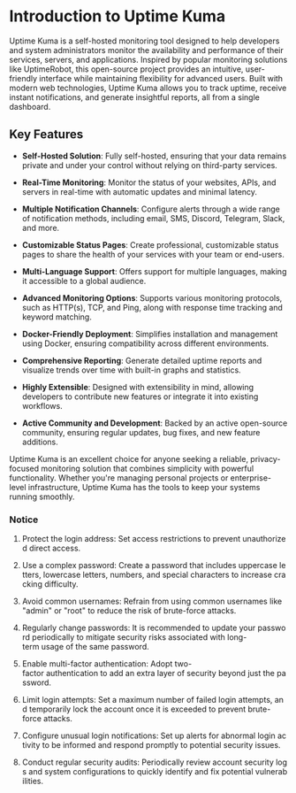 # Introduction to Uptime Kuma

Uptime Kuma is a self-hosted monitoring tool designed to help developers and system administrators monitor the availability and performance of their services, servers, and applications. Inspired by popular monitoring solutions like UptimeRobot, this open-source project provides an intuitive, user-friendly interface while maintaining flexibility for advanced users. Built with modern web technologies, Uptime Kuma allows you to track uptime, receive instant notifications, and generate insightful reports, all from a single dashboard.

## Key Features

- **Self-Hosted Solution**: Fully self-hosted, ensuring that your data remains private and under your control without relying on third-party services.
  
- **Real-Time Monitoring**: Monitor the status of your websites, APIs, and servers in real-time with automatic updates and minimal latency.

- **Multiple Notification Channels**: Configure alerts through a wide range of notification methods, including email, SMS, Discord, Telegram, Slack, and more.

- **Customizable Status Pages**: Create professional, customizable status pages to share the health of your services with your team or end-users.

- **Multi-Language Support**: Offers support for multiple languages, making it accessible to a global audience.

- **Advanced Monitoring Options**: Supports various monitoring protocols, such as HTTP(s), TCP, and Ping, along with response time tracking and keyword matching.

- **Docker-Friendly Deployment**: Simplifies installation and management using Docker, ensuring compatibility across different environments.

- **Comprehensive Reporting**: Generate detailed uptime reports and visualize trends over time with built-in graphs and statistics.

- **Highly Extensible**: Designed with extensibility in mind, allowing developers to contribute new features or integrate it into existing workflows.

- **Active Community and Development**: Backed by an active open-source community, ensuring regular updates, bug fixes, and new feature additions.

Uptime Kuma is an excellent choice for anyone seeking a reliable, privacy-focused monitoring solution that combines simplicity with powerful functionality. Whether you're managing personal projects or enterprise-level infrastructure, Uptime Kuma has the tools to keep your systems running smoothly.

### Notice

1.  Protect the login address: Set access restrictions to prevent unauthorized direct access.
    
2.  Use a complex password: Create a password that includes uppercase letters, lowercase letters, numbers, and special characters to increase cracking difficulty.
    
3.  Avoid common usernames: Refrain from using common usernames like "admin" or "root" to reduce the risk of brute-force attacks.
    
4.  Regularly change passwords: It is recommended to update your password periodically to mitigate security risks associated with long-term usage of the same password.
    
5.  Enable multi-factor authentication: Adopt two-factor authentication to add an extra layer of security beyond just the password.
    
6.  Limit login attempts: Set a maximum number of failed login attempts, and temporarily lock the account once it is exceeded to prevent brute-force attacks.
    
7.  Configure unusual login notifications: Set up alerts for abnormal login activity to be informed and respond promptly to potential security issues.
    
8.  Conduct regular security audits: Periodically review account security logs and system configurations to quickly identify and fix potential vulnerabilities.
        